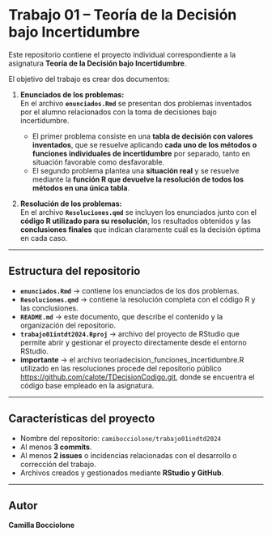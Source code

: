 # Trabajo 01 – Teoría de la Decisión bajo Incertidumbre

Este repositorio contiene el proyecto individual correspondiente a la asignatura **Teoría de la Decisión bajo Incertidumbre**.

El objetivo del trabajo es crear dos documentos:

1. **Enunciados de los problemas:**  
   En el archivo **`enunciados.Rmd`** se presentan dos problemas inventados por el alumno relacionados con la toma de decisiones bajo incertidumbre.  
   - El primer problema consiste en una **tabla de decisión con valores inventados**, que se resuelve aplicando **cada uno de los métodos o funciones individuales de incertidumbre** por separado, tanto en situación favorable como desfavorable.  
   - El segundo problema plantea una **situación real** y se resuelve mediante la **función R que devuelve la resolución de todos los métodos en una única tabla**.

2. **Resolución de los problemas:**  
   En el archivo **`Resoluciones.qmd`** se incluyen los enunciados junto con el **código R utilizado para su resolución**, los resultados obtenidos y las **conclusiones finales** que indican claramente cuál es la decisión óptima en cada caso.

---

## Estructura del repositorio

- **`enunciados.Rmd`** → contiene los enunciados de los dos problemas.  
- **`Resoluciones.qmd`** → contiene la resolución completa con el código R y las conclusiones.  
- **`README.md`** → este documento, que describe el contenido y la organización del repositorio.
- **`trabajo01intdt2024.Rproj`** → archivo del proyecto de RStudio que permite abrir y gestionar el proyecto directamente desde el entorno RStudio.
- **importante** → el archivo teoriadecision_funciones_incertidumbre.R utilizado en las resoluciones procede del repositorio público https://github.com/calote/TDecisionCodigo.git, donde se encuentra el código base empleado en la asignatura.

---

## Características del proyecto

- Nombre del repositorio: `camibocciolone/trabajo01indtd2024`  
- Al menos **3 commits**.  
- Al menos **2 issues** o incidencias relacionadas con el desarrollo o corrección del trabajo.  
- Archivos creados y gestionados mediante **RStudio y GitHub**.

---

## Autor

**Camilla Bocciolone**
